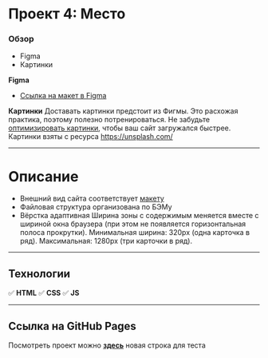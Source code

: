 # Проект 4: Место

### Обзор

* Figma
* Картинки

**Figma**

* [Ссылка на макет в Figma](https://www.figma.com/file/StZjf8HnoeLdiXS7dYrLAh/JavaScript.-Sprint-4)

**Картинки** 
Доставать картинки предстоит из Фигмы. Это расхожая практика, поэтому полезно потренироваться.
Не забудьте [оптимизировать картинки](https://tinypng.com/), чтобы ваш сайт загружался быстрее.
Картинки взяты с ресурса https://unsplash.com/
_____

# Описание
* Внешний вид сайта соответствует [макету](https://www.figma.com/file/2cn9N9jSkmxD84oJik7xL7/JavaScript.-Sprint-4?node-id=0%3A1)
* Файловая структура организована по БЭМу
* Вёрстка адаптивная
Ширина зоны с содержимым меняется вместе с шириной окна браузера (при этом не появляется горизонтальная полоса прокрутки). 
Минимальная ширина: 320px (одна карточка в ряд). Максимальная: 1280px (три карточки в ряд).
_____
## Технологии
:white_check_mark: **HTML** 
:white_check_mark: **CSS** 
:white_check_mark: **JS** 
_____
## Ссылка на GitHub Pages
Посмотреть проект можно **[здесь](https://a-piv.github.io/mesto/)**
новая строка для теста
